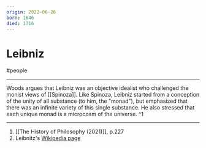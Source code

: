 ```yaml
---
origin: 2022-06-26
born: 1646
died: 1716
---
```

# Leibniz
#people 

---
Woods argues that Leibniz was an objective idealist who challenged the monist views of [[Spinoza]]. Like Spinoza, Leibniz started from a conception of the unity of all substance (to him, the "monad"), but emphasized that there was an infinite variety of this single substance. He also stressed that each unique monad is a microcosm of the universe. ^1

---
1. [[The History of Philosophy (2021)]], p.227
2. Leibnitz's [Wikipedia page](https://en.wikipedia.org/wiki/Gottfried_Wilhelm_Leibniz)